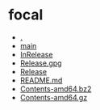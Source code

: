 focal
========================

- [.](.)
- [main](main)
- [InRelease](InRelease)
- [Release.gpg](Release.gpg)
- [Release](Release)
- [README.md](README.md)
- [Contents-amd64.bz2](Contents-amd64.bz2)
- [Contents-amd64.gz](Contents-amd64.gz)
